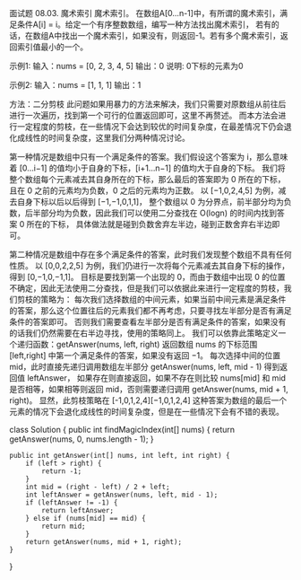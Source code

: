 面试题 08.03. 魔术索引
魔术索引。 在数组A[0...n-1]中，有所谓的魔术索引，满足条件A[i] = i。给定一个有序整数数组，编写一种方法找出魔术索引，
若有的话，在数组A中找出一个魔术索引，如果没有，则返回-1。若有多个魔术索引，返回索引值最小的一个。

示例1:
 输入：nums = [0, 2, 3, 4, 5]
 输出：0
 说明: 0下标的元素为0
 
示例2:
 输入：nums = [1, 1, 1]
 输出：1
 
方法：二分剪枝
此问题如果用暴力的方法来解决，我们只需要对原数组从前往后进行一次遍历，找到第一个可行的位置返回即可，这里不再赘述。
而本方法会进行一定程度的剪枝，在一些情况下会达到较优的时间复杂度，在最差情况下仍会退化成线性的时间复杂度，这里我们分两种情况讨论。

第一种情况是数组中只有一个满足条件的答案。我们假设这个答案为 i，那么意味着 [0…i−1] 的值均小于自身的下标，[i+1…n−1] 的值均大于自身的下标。
我们将整个数组每个元素减去其自身所在的下标，那么最后的答案即为 0 所在的下标，且在 0 之前的元素均为负数，0 之后的元素均为正数。
以 [−1,0,2,4,5] 为例，减去自身下标以后以后得到 [−1,−1,0,1,1]，
整个数组以 0 为分界点，前半部分均为负数，后半部分均为负数，因此我们可以使用二分查找在 O(logn) 的时间内找到答案 0 所在的下标，
具体做法就是碰到负数舍弃左半边，碰到正数舍弃右半边即可。

第二种情况是数组中存在多个满足条件的答案，此时我们发现整个数组不具有任何性质。
以 [0,0,2,2,5] 为例，我们仍进行一次将每个元素减去其自身下标的操作，得到 [0,−1,0,−1,1]。
目标是要找到第一个出现的 0，而由于数组中出现 0 的位置不确定，因此无法使用二分查找，但是我们可以依据此来进行一定程度的剪枝，我们剪枝的策略为：
每次我们选择数组的中间元素，如果当前中间元素是满足条件的答案，那么这个位置往后的元素我们都不再考虑，只要寻找左半部分是否有满足条件的答案即可。
否则我们需要查看左半部分是否有满足条件的答案，如果没有的话我们仍然需要在右半边寻找，使用的策略同上。
我们可以依靠此策略定义一个递归函数：getAnswer(nums, left, right) 返回数组 nums 的下标范围 [left,right] 中第一个满足条件的答案，如果没有返回 −1。
每次选择中间的位置 mid，此时直接先递归调用数组左半部分 getAnswer(nums, left, mid - 1) 得到返回值 leftAnswer，
如果存在则直接返回，如果不存在则比较 nums[mid] 和 mid 是否相等，如果相等则返回 mid，否则需要递归调用 getAnswer(nums, mid + 1, right)。
显然，此剪枝策略在 [-1,0,1,2,4][−1,0,1,2,4] 这种答案为数组的最后一个元素的情况下会退化成线性的时间复杂度，但是在一些情况下会有不错的表现。

class Solution {
    public int findMagicIndex(int[] nums) {
        return getAnswer(nums, 0, nums.length - 1);
    }

    public int getAnswer(int[] nums, int left, int right) {
        if (left > right) {
            return -1;
        }
        int mid = (right - left) / 2 + left;
        int leftAnswer = getAnswer(nums, left, mid - 1);
        if (leftAnswer != -1) {
            return leftAnswer;
        } else if (nums[mid] == mid) {
            return mid;
        }
        return getAnswer(nums, mid + 1, right);
    }
}
